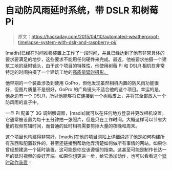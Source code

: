 # 自动防风雨延时系统，带 DSLR 和树莓 Pi

> 原文：<https://hackaday.com/2015/04/10/automated-weatherproof-timelapse-system-with-dslr-and-raspberry-pi/>

[madis]已经在时间推移装置上工作了一段时间，并且已经达到了他有非常具体的要求要满足的地步，这些要求不能用任何硬件来完成。最近，他被要求拍摄一个建筑工地的延时镜头，由于这个项目的特殊性，他使用树莓 Pi 和 DSLR 相机在非常特定的时间拍摄了一个建筑工地的[高质量延时摄影。](https://madisprojects.wordpress.com/2014/06/29/a-timelapse-project-with-dslr-raspberry-pi-eye-fi-and-gphoto2/)

他早期的一个装备涉及到使用 GoPro，但他发现虽然相机内置的防风雨功能很好，但图片质量不是很好，GoPro 的广角镜头不适合他的这个项目。幸运的是，他身边有一个 DSLR，所以他能够将它连接到一个树莓皮上，并将其全部放入一个防风雨的盒子中。

一旦 Pi 配备了 3G 调制解调器，[madis]就可以在任何地方登录并更改相机设置。它通常被设置为每十五分钟拍一张照片，但是只在工作时间。大概这样可以节省大量的视频剪辑时间，而普通的延时相机需要剪掉大量的夜晚和周末。

这个项目也构建得非常好，[madis]在他的项目网站上详细讲述了他是如何构建所有东西和配置软件的，甚至还链接到帮助他弄清楚如何做所有事情的网站。如果你曾经想建造一个延时装置，这可能是你应该遵循的指南。这甚至可能是制作长达一年的延时视频的良好开端。如果你想更进一步，给它添加动作，也可以看看这个[延时动作装置](http://hackaday.com/2014/10/11/timelapse-photography-on-an-android-powered-dolly/)！